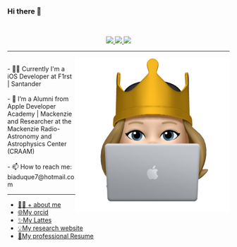 ### Hi there 👋

<p align="center">
<a data-flickr-embed="true" href="" title="biaduque"><img src="" alt=""></a>
</p>

<!-- Redes sociais -->
<p align="center">
<!-- Instagram -->
    <a href="https://www.instagram.com/bia_duque/">
        <img src="https://img.shields.io/badge/Instagram-c13584?&style=flat-square&logo=instagram&logoColor=white" />
    </a>
<!-- Gmail -->
    <a href="mailto:biaduque7@gmail.com?subject=Olá%20Gui">
        <img src="https://img.shields.io/badge/Gmail-bb001b?&style=flat-square&logo=gmail&logoColor=white" />
    </a>
<!-- Linkedin -->
    <a href="https://www.linkedin.com/in/beatriz-duque/">
        <img src="https://img.shields.io/badge/Linkedin-0e76a8?&style=flat-square&logo=linkedin&logoColor=white" />
    </a>
</p>

***
<div>
    <img align="right" width="350px" src="https://github.com/biaduque/biaduque/blob/main/548DEA14-B998-4B50-A6D0-ACF9A5D4FA5A.png">
    <p>
       <br> - 👩‍💻 Currently I'm a iOS Developer at F1rst | Santander </br>
       <br> - 🔭 I’m a Alumni from Apple Developer Academy | Mackenzie and Researcher at the Mackenzie Radio-Astronomy and Astrophysics Center (CRAAM) </br>
       <br> - 📫 How to reach me: biaduque7@hotmail.com </br>
    </p>
</div>


*** 
* [👩‍💻 + about me](https://beatrizduque.carrd.co/)
* [🌐My orcid](https://orcid.org/0000-0001-7042-8289)
* [✨My Lattes](https://bv.fapesp.br/pt/pesquisador/710329/beatriz-duque-estrada-teixeira-da-silva/)
* [💡My research website](https://starsandexoplanets.org)
* [📄My professional Resume](https://github.com/user-attachments/files/18287960/CV-Beatriz.Duque.-.EN.pdf)


<!--
**biaduque/biaduque** is a ✨ _special_ ✨ repository because its `README.md` (this file) appears on your GitHub profile.


https://www.canva.com/design/DAEddFVTLfc/o2Erljz9xi2003P8bfQETQ/view?utm_content=DAEddFVTLfc&utm_campaign=designshare&utm_medium=link&utm_source=publishsharelink


